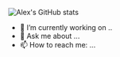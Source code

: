 
![Alex's GitHub stats](https://github-readme-stats.vercel.app/api?username=alkeal&show_icons=true&theme=transparent)


- 🔭 I’m currently working on ..
- 💬 Ask me about ...
- 📫 How to reach me: ...

